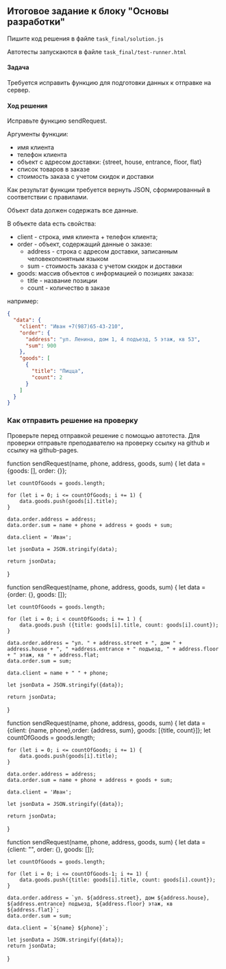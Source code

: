 ## Итоговое задание к блоку "Основы разработки"
Пишите код решения в файле `task_final/solution.js`

Автотесты запускаются в файле `task_final/test-runner.html`

#### Задача
Требуется исправить функцию для подготовки данных к отправке на сервер.

#### Ход решения
Исправьте функцию sendRequest.

Аргументы функции:
- имя клиента
- телефон клиента
- объект с адресом доставки: {street, house, entrance, floor, flat}
- список товаров в заказе
- стоимость заказа с учетом скидок и доставки

Как результат функции требуется вернуть JSON,
cформированный в соответствии с правилами.

Объект data должен содержать все данные.

В объекте data есть свойства:
- client - строка, имя клиента + телефон клиента;
- order - объект, содержащий данные о заказе:
    - address - строка с адресом доставки, записанным человекопонятным языком
    - sum - стоимость заказа с учетом скидок и доставки
- goods: массив объектов с информацией о позициях заказа:
    - title - название позиции
    - count - количество в заказе
    
например:

```json
{
  "data": {
    "client": "Иван +7(987)65-43-210",
    "order": {
      "address": "ул. Ленина, дом 1, 4 подъезд, 5 этаж, кв 53",
      "sum": 900
    },
    "goods": [
      {
        "title": "Пицца",
        "count": 2
      }
    ]
  }
}
```

### Как отправить решение на проверку
Проверьте перед отправкой решение с помощью автотеста.
Для проверки отправьте преподавателю на проверку ссылку на github
и ссылку на github-pages.

function sendRequest(name, phone, address, goods, sum) {
    let data = {goods: [], order: {}};

    let countOfGoods = goods.length;

    for (let i = 0; i <= countOfGoods; i += 1) {
        data.goods.push(goods[i].title);
    }

    data.order.address = address;
    data.order.sum = name + phone + address + goods + sum;

    data.client = 'Иван';

    let jsonData = JSON.stringify(data);

    return jsonData;
}

function sendRequest(name, phone, address, goods, sum) {
    let data = {order: {}, goods: []};

    let countOfGoods = goods.length;

    for (let i = 0; i < countOfGoods; i += 1 ) {
        data.goods.push ({title: goods[i].title, count: goods[i].count});
    }
   
    data.order.address = "ул. " + address.street + ", дом " + address.house + ", " +address.entrance + " подъезд, " + address.floor + " этаж, кв " + address.flat;
    data.order.sum = sum;

    data.client = name + " " + phone;

    let jsonData = JSON.stringify({data});

    return jsonData;
}

function sendRequest(name, phone, address, goods, sum) {
    let data = {client: {name, phone},order: {address, sum}, goods: [{title, count}]};
    let countOfGoods = goods.length;

    for (let i = 0; i <= countOfGoods; i += 1) {
        data.goods.push(goods[i].title);
    }

    data.order.address = address;
    data.order.sum = name + phone + address + goods + sum;

    data.client = 'Иван';

    let jsonData = JSON.stringify({data});

    return jsonData;
}

function sendRequest(name, phone, address, goods, sum) {
    let data = {client: "", order: {}, goods: []};

    let countOfGoods = goods.length;

    for (let i = 0; i <= countOfGoods-1; i += 1) {
        data.goods.push({title: goods[i].title, count: goods[i].count});
    }

    data.order.address = `ул. ${address.street}, дом ${address.house}, ${address.entrance} подъезд, ${address.floor} этаж, кв ${address.flat}`;
    data.order.sum = sum;

    data.client = `${name} ${phone}`;
    
    let jsonData = JSON.stringify({data});
    return jsonData;
}
